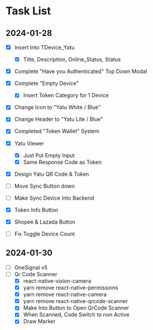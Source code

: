 # Task List

## 2024-01-28

* [x] Insert Into TDevice_Yatu
  * [x] Title, Description, Online_Status, Status
* [x] Complete "Have you Authenticated" Top Down Modal
* [x] Complete "Empty Device"
  * [x] Insert Token Category for 1 Device
* [x] Change Icon to "Yatu White / Blue"
* [x] Change Header to "Yatu Lite / Blue"

* [x] Completed "Token Wallet" System
* [x] Yatu Viewer
  * [x] Just Put Empty Input
  * [x] Same Response Code as Token
* [x] Design Yatu QR Code & Token

* [ ] Move Sync Button down
* [ ] Make Sync Device Into Backend
* [x] Token Info Button
* [x] Shopee & Lazada Button
* [ ] Fix Toggle Device Count

## 2024-01-30

* [ ] OneSignal v5
* [ ] Qr Code Scanner
  * [x] react-native-vision-camera
  * [x] yarn remove react-native-permissions
  * [x] yarn remove react-native-camera
  * [x] yarn remove react-native-qrcode-scanner
  * [x] Make Into Button to Open QrCode Scanner
  * [x] When Scanned, Code Switch to non Active
  * [x] Draw Marker
